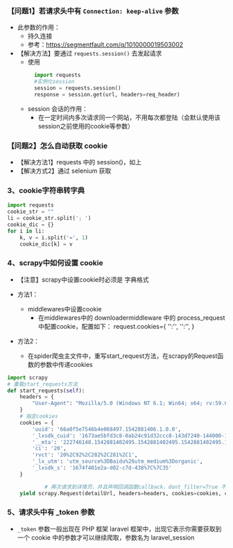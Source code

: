 ### 【问题1】若请求头中有 `Connection: keep-alive` 参数
- 此参数的作用：
    - 持久连接
    - 参考：https://segmentfault.com/q/1010000019503002
- 【解决方法】要通过 `requests.session()` 去发起请求
  - 使用
      ```python
        import requests 
        #实例化session
        session = requests.session()
        response = session.get(url, headers=req_header)
      ```
  - session 会话的作用：
    - 在一定时间内多次请求同一个网站，不用每次都登陆（会默认使用该session之前使用的cookie等参数）
  
### 【问题2】怎么自动获取 cookie
- 【解决方法1】requests 中的 session()，如上
- 【解决方式2】通过 selenium 获取


### 3、cookie字符串转字典
```python
import requests
cookie_str = ""
li = cookie_str.split('; ')
cookie_dic = {}
for i in li:
    k, v = i.split('=', 1)
    cookie_dic[k] = v
```

### 4、scrapy中如何设置 cookie
- 【注意】scrapy中设置cookie时必须是 字典格式
- 方法1：
    - middlewares中设置cookie
        - 在middlewares中的 downloadermiddleware 中的 process_request 中配置cookie，配置如下：
            request.cookies={
              '':'',
              '':'',
            }
    
- 方法2：
    - 在spider爬虫主文件中，重写start_request方法，在scrapy的Request函数的参数中传递cookies
```python
import scrapy
# 重载start_requests方法
def start_requests(self):
    headers = {
        "User-Agent": "Mozilla/5.0 (Windows NT 6.1; Win64; x64; rv:59.0) Gecko/20100101 Firefox/59.0"
    }
    # 指定cookies
    cookies = {
        'uuid': '66a0f5e7546b4e068497.1542881406.1.0.0',
        '_lxsdk_cuid': '1673ae5bfd3c8-0ab24c91d32ccc8-143d7240-144000-1673ae5bfd4c8',
        '__mta': '222746148.1542881402495.1542881402495.1542881402495.1',
        'ci': '20',
        'rvct': '20%2C92%2C282%2C281%2C1',
        '_lx_utm': 'utm_source%3DBaidu%26utm_medium%3Dorganic',
        '_lxsdk_s': '1674f401e2a-d02-c7d-438%7C%7C35'
    }

            # 再次请求到详情页，并且声明回调函数callback，dont_filter=True 不进行域名过滤，meta给回调函数传递数据
    yield scrapy.Request(detailUrl, headers=headers, cookies=cookies, callback=self.parse, meta={'myItem': item},  dont_filter=True)
```

### 5、请求头中有 _token 参数
- `_token` 参数一般出现在 PHP 框架 laravel 框架中，出现它表示你需要获取到一个 cookie 中的参数才可以继续爬取，参数名为 laravel_session